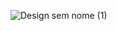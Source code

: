 ![Design sem nome (1)](https://github.com/user-attachments/assets/7477546a-f24b-46ac-b5e1-1e1c477dcd8a)
